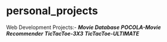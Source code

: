 # personal_projects
Web Development Projects:-
***Movie Database***
***POCOLA-Movie Recommender***
***TicTacToe-3X3***
***TicTacToe-ULTIMATE***
